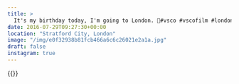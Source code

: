 ```yaml
---
title: >
  It's my birthday today, I'm going to London. 🎂#vsco #vscofilm #london #skyline
date: 2016-07-29T09:27:30+00:00
location: "Stratford City, London"
image: "/img/e0f32938b81fcb466a6c6c26021e2a1a.jpg"
draft: false
instagram: true
---
```


{{<photo src="/img/e0f32938b81fcb466a6c6c26021e2a1a.jpg">}}
